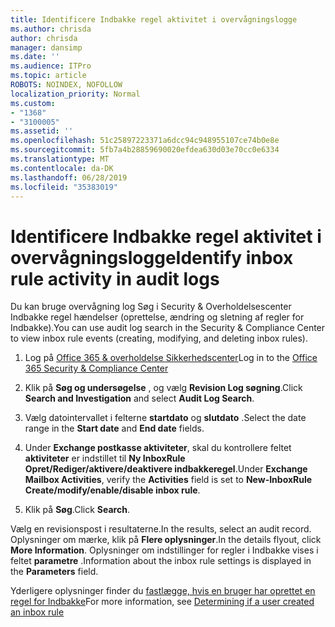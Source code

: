 ```yaml
---
title: Identificere Indbakke regel aktivitet i overvågningslogge
ms.author: chrisda
author: chrisda
manager: dansimp
ms.date: ''
ms.audience: ITPro
ms.topic: article
ROBOTS: NOINDEX, NOFOLLOW
localization_priority: Normal
ms.custom:
- "1368"
- "3100005"
ms.assetid: ''
ms.openlocfilehash: 51c25897223371a6dcc94c948955107ce74b0e8e
ms.sourcegitcommit: 5fb7a4b28859690020efdea630d03e70cc0e6334
ms.translationtype: MT
ms.contentlocale: da-DK
ms.lasthandoff: 06/28/2019
ms.locfileid: "35383019"
---
```

# <a name="identify-inbox-rule-activity-in-audit-logs"></a><span data-ttu-id="4d6ec-102">Identificere Indbakke regel aktivitet i overvågningslogge</span><span class="sxs-lookup"><span data-stu-id="4d6ec-102">Identify inbox rule activity in audit logs</span></span>

<span data-ttu-id="4d6ec-103">Du kan bruge overvågning log Søg i Security & Overholdelsescenter Indbakke regel hændelser (oprettelse, ændring og sletning af regler for Indbakke).</span><span class="sxs-lookup"><span data-stu-id="4d6ec-103">You can use audit log search in the Security & Compliance Center to view inbox rule events (creating, modifying, and deleting inbox rules).</span></span>

1. <span data-ttu-id="4d6ec-104">Log på [Office 365 & overholdelse Sikkerhedscenter](https://protection.office.com/)</span><span class="sxs-lookup"><span data-stu-id="4d6ec-104">Log in to the [Office 365 Security & Compliance Center](https://protection.office.com/)</span></span>

2. <span data-ttu-id="4d6ec-105">Klik på **Søg og undersøgelse** , og vælg **Revision Log søgning**.</span><span class="sxs-lookup"><span data-stu-id="4d6ec-105">Click **Search and Investigation** and select **Audit Log Search**.</span></span>

3. <span data-ttu-id="4d6ec-106">Vælg datointervallet i felterne **startdato** og **slutdato** .</span><span class="sxs-lookup"><span data-stu-id="4d6ec-106">Select the date range in the **Start date** and **End date** fields.</span></span>

4. <span data-ttu-id="4d6ec-107">Under **Exchange postkasse aktiviteter**, skal du kontrollere feltet **aktiviteter** er indstillet til **Ny InboxRule Opret/Rediger/aktivere/deaktivere indbakkeregel**.</span><span class="sxs-lookup"><span data-stu-id="4d6ec-107">Under **Exchange Mailbox Activities**, verify the **Activities** field is set to **New-InboxRule Create/modify/enable/disable inbox rule**.</span></span>

5. <span data-ttu-id="4d6ec-108">Klik på **Søg**.</span><span class="sxs-lookup"><span data-stu-id="4d6ec-108">Click **Search**.</span></span>

<span data-ttu-id="4d6ec-109">Vælg en revisionspost i resultaterne.</span><span class="sxs-lookup"><span data-stu-id="4d6ec-109">In the results, select an audit record.</span></span> <span data-ttu-id="4d6ec-110">Oplysninger om mærke, klik på **Flere oplysninger**.</span><span class="sxs-lookup"><span data-stu-id="4d6ec-110">In the details flyout, click **More Information**.</span></span> <span data-ttu-id="4d6ec-111">Oplysninger om indstillinger for regler i Indbakke vises i feltet **parametre** .</span><span class="sxs-lookup"><span data-stu-id="4d6ec-111">Information about the inbox rule settings is displayed in the **Parameters** field.</span></span>

<span data-ttu-id="4d6ec-112">Yderligere oplysninger finder du [fastlægge, hvis en bruger har oprettet en regel for Indbakke](https://docs.microsoft.com//office365/securitycompliance/auditing-troubleshooting-scenarios#determining-if-a-user-created-an-inbox-rule)</span><span class="sxs-lookup"><span data-stu-id="4d6ec-112">For more information, see [Determining if a user created an inbox rule](https://docs.microsoft.com//office365/securitycompliance/auditing-troubleshooting-scenarios#determining-if-a-user-created-an-inbox-rule)</span></span>
